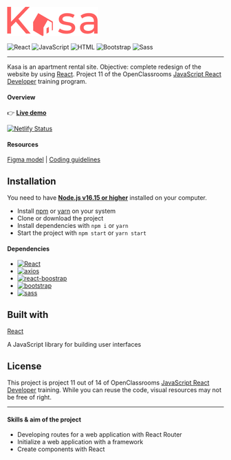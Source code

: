 ![LogoKasa](public/logo_kasa.png)

![React](https://img.shields.io/badge/react-%2320232a.svg?style=for-the-badge&logo=react&logoColor=%2361DAFB)
![JavaScript](https://img.shields.io/badge/javascript-%23323330.svg?style=for-the-badge&logo=javascript&logoColor=%23F7DF1E)
![HTML](https://img.shields.io/badge/HTML5-E34F26?style=for-the-badge&logo=html5&logoColor=white)
![Bootstrap](https://img.shields.io/badge/Bootstrap-563D7C?style=for-the-badge&logo=bootstrap&logoColor=white)
![Sass](https://img.shields.io/badge/Sass-CC6699?style=for-the-badge&logo=sass&logoColor=white)

---

Kasa is an apartment rental site. Objective: complete redesign of the website by using [React](https://reactjs.org/).
Project 11 of the OpenClassrooms [JavaScript React Developer](https://openclassrooms.com/fr/paths/516-developpeur-dapplication-javascript-react) training program.

#### Overview

👉 **[Live demo](https://heartfelt-medovik-34f441.netlify.app/)**

[![Netlify Status](https://api.netlify.com/api/v1/badges/1839925f-f89c-4581-9d60-dc729f2da539/deploy-status)](https://app.netlify.com/sites/heartfelt-medovik-34f441/deploys)

#### Resources

[Figma model](https://www.figma.com/file/bAnXDNqRKCRRP8mY2gcb5p/UI-Design-Kasa-FR?node-id=0%3A1) | [Coding guidelines](https://course.oc-static.com/projects/Front-End+V2/P9+React+1/Coding+guidelines+Kasa+FR.pdf)

## Installation

You need to have **[Node.js v16.15 or higher](https://nodejs.org/en/)** installed on your computer.

- Install [npm](https://www.npmjs.com/) or [yarn](https://yarnpkg.com/) on your system
- Clone or download the project
- Install dependencies with `npm i` or `yarn`
- Start the project with `npm start` or `yarn start`

#### Dependencies

- [![React](https://img.shields.io/github/package-json/dependency-version/zedsc/sportsee/react)](https://reactjs.org/)
- [![axios](https://img.shields.io/github/package-json/dependency-version/zedsc/sportsee/axios)](https://axios-http.com/docs/intro)
- [![react-boostrap](https://img.shields.io/github/package-json/dependency-version/zedsc/Kasa_projet_11_OC/react-bootstrap)](https://react-bootstrap.github.io/)
- [![bootstrap](https://img.shields.io/github/package-json/dependency-version/zedsc/Kasa_projet_11_OC/bootstrap)](https://getbootstrap.com/)
- [![sass](https://img.shields.io/github/package-json/dependency-version/zedsc/Kasa_projet_11_OC/sass)](https://sass-lang.com/install/)

## Built with

[React](https://reactjs.org/)

A JavaScript library for building user interfaces

## License

This project is project 11 out of 14 of OpenClassrooms [JavaScript React Developer](https://openclassrooms.com/fr/paths/516-developpeur-dapplication-javascript-react) training. While you can reuse the code, visual resources may not be free of right.

---

#### Skills & aim of the project

- Developing routes for a web application with React Router
- Initialize a web application with a framework
- Create components with React
